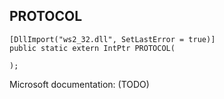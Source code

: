 ## PROTOCOL

```
[DllImport("ws2_32.dll", SetLastError = true)]
public static extern IntPtr PROTOCOL(
   
);
```

Microsoft documentation: (TODO)
